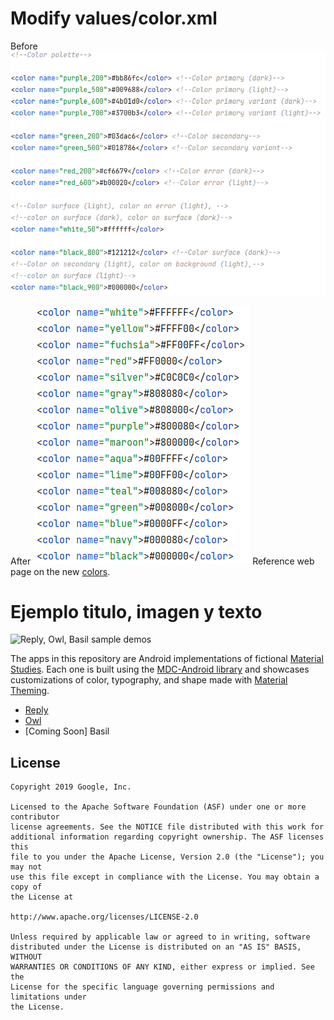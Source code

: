 # Modify values/color.xml
Before
<img src="screenshots/sc1.PNG"/>

After
<img src="screenshots/sc2.PNG"/>
Reference web page on the new [colors](https://stackoverflow.com/questions/3769762/web-colors-in-an-android-color-xml-resource-file).
# Ejemplo titulo, imagen y texto

<img src="screenshots/mdc_samples.gif" alt="Reply, Owl, Basil sample demos"/>

The apps in this repository are Android implementations of fictional [Material Studies](https://material.io/design/material-studies/). Each one is built using the [MDC-Android library](http://github.com/material-components/material-components-android/) and showcases customizations of color, typography, and shape made with [Material Theming](https://material.io/design/material-theming/).

* [Reply](Reply)
* [Owl](Owl)
* [Coming Soon] Basil

## License

```
Copyright 2019 Google, Inc.

Licensed to the Apache Software Foundation (ASF) under one or more contributor
license agreements. See the NOTICE file distributed with this work for
additional information regarding copyright ownership. The ASF licenses this
file to you under the Apache License, Version 2.0 (the "License"); you may not
use this file except in compliance with the License. You may obtain a copy of
the License at

http://www.apache.org/licenses/LICENSE-2.0

Unless required by applicable law or agreed to in writing, software
distributed under the License is distributed on an "AS IS" BASIS, WITHOUT
WARRANTIES OR CONDITIONS OF ANY KIND, either express or implied. See the
License for the specific language governing permissions and limitations under
the License.
```

